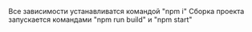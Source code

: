 Все зависимости устанавливатся командой "npm i"
Сборка проекта запускается командами "npm run build" и "npm start"